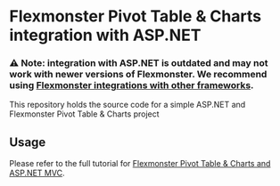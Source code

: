 # Flexmonster Pivot Table & Charts integration with ASP.NET

### :warning: Note: integration with ASP.NET is outdated and may not work with newer versions of Flexmonster. We recommend using [Flexmonster integrations with other frameworks](https://www.flexmonster.com/doc/integration/). 

This repository holds the source code for a simple ASP.NET and Flexmonster Pivot Table & Charts project

## Usage
Please refer to the full tutorial for [Flexmonster Pivot Table & Charts and ASP.NET MVC](http://www.flexmonster.com/doc/integration-with-asp-net/).
